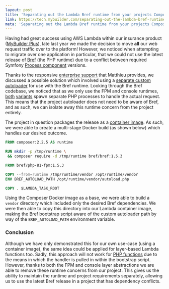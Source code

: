 ```yaml
---
layout: post
title: 'Separating out the Lambda Bref runtime from your projects Composer dependencies'
link: https://tech.mybuilder.com/separating-out-the-lambda-bref-runtime-from-your-projects-composer-dependencies/
meta: 'Separating out the Lambda Bref runtime from your projects Composer dependencies'
---
```


Having had great success using AWS Lambda within our insurance product ([MyBuilder Plus](https://mybuilder-plus.com/)), late last year we made the decision to move **all** our web request traffic over to the platform!
However, we noticed when attempting to migrate over one application in particular, that we could not use the latest release of [Bref](https://bref.sh/) (the PHP runtime) due to a conflict between required Symfony [Process component](https://symfony.com/doc/current/components/process.html) versions.

<!--more-->

Thanks to the responsive [enterprise support](https://bref.sh/#enterprise) that Matthieu provides, we discussed a possible solution which involved using a [separate custom autoloader](https://bref.sh/docs/environment/php.html#custom-vendor-path) for use with the Bref runtime.
Looking through the Bref codebase, we noticed that as we only use the FPM and console runtimes, [both](https://github.com/brefphp/bref/blob/master/runtime/layers/fpm/bootstrap#L35) [variants](https://github.com/brefphp/bref/blob/master/runtime/layers/console/bootstrap#L49) spawn separate PHP processes to handle the actual request.
This means that the project autoloader does not need to be aware of Bref, and as such, we can isolate away this runtime concern from the project entirely.

The project in question packages the release as a [container image](https://docs.aws.amazon.com/lambda/latest/dg/images-create.html).
As such, we were able to create a multi-stage Docker build (as shown below) which handles our desired outcome.

```dockerfile
FROM composer:2.2.5 AS runtime

RUN mkdir -p /tmp/runtime \
 && composer require -d /tmp/runtime bref/bref:1.5.3

FROM bref/php-81-fpm:1.5.3

COPY --from=runtime /tmp/runtime/vendor /opt/runtime/vendor
ENV BREF_AUTOLOAD_PATH /opt/runtime/vendor/autoload.php

COPY . $LAMBDA_TASK_ROOT
```

Using the Composer Docker image as a base, we were able to build a `vendor` directory which included only the desired Bref dependencies.
We were then able to copy this directory into our Lambda container image, making the Bref bootstrap script aware of the custom autoloader path by way of the `BREF_AUTOLOAD_PATH` environment variable.

### Conclusion

Although we have only demonstrated this for our own use-case (using a container image), the same idea could be applied for layer-based Lambda functions too.
Sadly, this approach will not work for [PHP functions](https://bref.sh/docs/runtimes/function.html) due to the means in which the handler is pulled in within the bootstrap script.
However, thanks to both the FPM and console layer abstractions we are able to remove these runtime concerns from our project.
This gives us the ability to maintain the runtime and project requirements separately, allowing us to use the latest Bref release in a project that has dependency conflicts.
